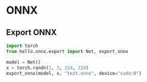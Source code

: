 # ONNX

## Export ONNX
```python
import torch
from hello.onnx.export import Net, export_onnx

model = Net()
x = torch.randn(1, 3, 224, 224)
export_onnx(model, x, "test.onnx", device="cuda:0")
```
